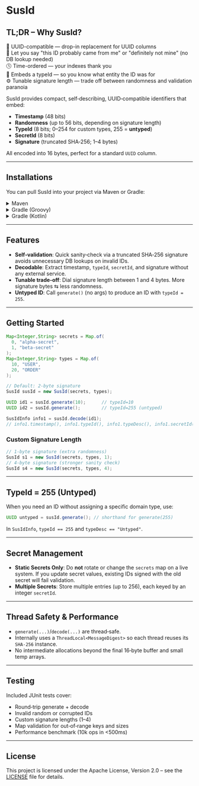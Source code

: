 # SusId

## TL;DR – Why SusId?

🧠 UUID-compatible — drop-in replacement for UUID columns  
🔐 Let you say "this ID probably came from me" or "definitely not mine" (no DB lookup needed)  
🕓 Time-ordered — your indexes thank you  
🧩 Embeds a typeId — so you know what entity the ID was for  
⚙️ Tunable signature length — trade off between randomness and validation paranoia

SusId provides compact, self‑describing, UUID‑compatible identifiers that embed:

* **Timestamp** (48 bits)
* **Randomness** (up to 56 bits, depending on signature length)
* **TypeId** (8 bits; 0–254 for custom types, 255 = **untyped**)
* **SecretId** (8 bits)
* **Signature** (truncated SHA‑256; 1–4 bytes)

All encoded into 16 bytes, perfect for a standard `UUID` column.

---

## Installations

You can pull SusId into your project via Maven or Gradle:

<details>
<summary>Maven</summary>

```xml
<dependency>
  <groupId>eu.davide</groupId>
  <artifactId>susid</artifactId>
  <version>1.0.0</version>
</dependency>
```

</details>

<details>
<summary>Gradle (Groovy)</summary>

```groovy
implementation 'eu.davide:susid:1.0.0'
```

</details>

<details>
<summary>Gradle (Kotlin)</summary>

```kotlin
implementation("eu.davide:susid:1.0.0")
```

</details>

---

## Features

* **Self‑validation**: Quick sanity‑check via a truncated SHA‑256 signature avoids unnecessary DB lookups on invalid IDs.
* **Decodable**: Extract timestamp, `typeId`, `secretId`, and signature without any external service.
* **Tunable trade‑off**: Dial signature length between 1 and 4 bytes. More signature bytes ⇆ less randomness.
* **Untyped ID**: Call `generate()` (no args) to produce an ID with `typeId = 255`.

---

## Getting Started

```java
Map<Integer,String> secrets = Map.of(
  0, "alpha-secret",
  1, "beta-secret"
);
Map<Integer,String> types = Map.of(
  10, "USER",
  20, "ORDER"
);

// Default: 2‑byte signature
SusId susId = new SusId(secrets, types);

UUID id1 = susId.generate(10);      // typeId=10
UUID id2 = susId.generate();        // typeId=255 (untyped)

SusIdInfo info1 = susId.decode(id1);
// info1.timestamp(), info1.typeId(), info1.typeDesc(), info1.secretId(), info1.valid()
```

### Custom Signature Length

```java
// 1‑byte signature (extra randomness)
SusId s1 = new SusId(secrets, types, 1);
// 4‑byte signature (stronger sanity check)
SusId s4 = new SusId(secrets, types, 4);
```

---

## TypeId = 255 (Untyped)

When you need an ID without assigning a specific domain type, use:

```java
UUID untyped = susId.generate(); // shorthand for generate(255)
```

In `SusIdInfo`, `typeId == 255` and `typeDesc == "Untyped"`.

---

## Secret Management

* **Static Secrets Only**: Do **not** rotate or change the `secrets` map on a live system. If you update secret values, existing IDs signed with the old secret will fail validation.
* **Multiple Secrets**: Store multiple entries (up to 256), each keyed by an integer `secretId`.

---

## Thread Safety & Performance

* `generate(...)`/`decode(...)` are thread‑safe.
* Internally uses a `ThreadLocal<MessageDigest>` so each thread reuses its `SHA-256` instance.
* No intermediate allocations beyond the final 16‑byte buffer and small temp arrays.

---

## Testing

Included JUnit tests cover:

* Round‑trip generate + decode
* Invalid random or corrupted IDs
* Custom signature lengths (1–4)
* Map validation for out‑of‑range keys and sizes
* Performance benchmark (10k ops in <500ms)

---

## License

This project is licensed under the Apache License, Version 2.0 – see the [LICENSE](./LICENSE) file for details.
